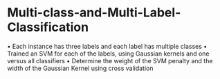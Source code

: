 # Multi-class-and-Multi-Label-Classification
•	Each instance has three labels and each label has multiple classes 
•	Trained an SVM for each of the labels, using Gaussian kernels and one versus all classifiers
•	Determine the weight of the SVM penalty and the width of the Gaussian Kernel using cross validation 
